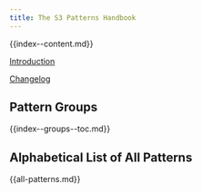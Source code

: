 ```yaml
---
title: The S3 Patterns Handbook
---
```

  
{{index--content.md}}


[Introduction](introduction.html)

[Changelog](changelog.html)


## Pattern Groups

{{index--groups--toc.md}}


## Alphabetical List of All Patterns

{{all-patterns.md}}

